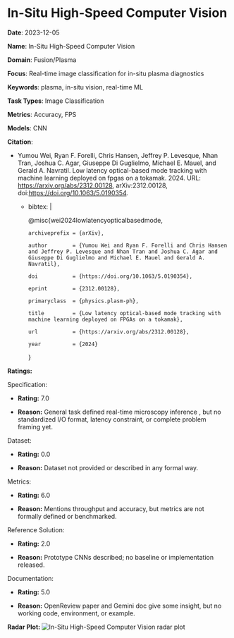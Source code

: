 # In-Situ High-Speed Computer Vision


**Date**: 2023-12-05


**Name**: In-Situ High-Speed Computer Vision


**Domain**: Fusion/Plasma


**Focus**: Real-time image classification for in-situ plasma diagnostics


**Keywords**: plasma, in-situ vision, real-time ML


**Task Types**: Image Classification


**Metrics**: Accuracy, FPS


**Models**: CNN


**Citation**:


- Yumou Wei, Ryan F. Forelli, Chris Hansen, Jeffrey P. Levesque, Nhan Tran, Joshua C. Agar, Giuseppe Di Guglielmo, Michael E. Mauel, and Gerald A. Navratil. Low latency optical-based mode tracking with machine learning deployed on fpgas on a tokamak. 2024. URL: https://arxiv.org/abs/2312.00128, arXiv:2312.00128, doi:https://doi.org/10.1063/5.0190354.

  - bibtex: |

      @misc{wei2024lowlatencyopticalbasedmode,

        archiveprefix = {arXiv},

        author        = {Yumou Wei and Ryan F. Forelli and Chris Hansen and Jeffrey P. Levesque and Nhan Tran and Joshua C. Agar and Giuseppe Di Guglielmo and Michael E. Mauel and Gerald A. Navratil},

        doi           = {https://doi.org/10.1063/5.0190354},

        eprint        = {2312.00128},

        primaryclass  = {physics.plasm-ph},

        title         = {Low latency optical-based mode tracking with machine learning deployed on FPGAs on a tokamak},

        url           = {https://arxiv.org/abs/2312.00128},

        year          = {2024}

      }



**Ratings:**


Specification:


  - **Rating:** 7.0


  - **Reason:** General task defined  real-time microscopy inference , but no standardized I/O format, latency constraint, or complete problem framing yet. 


Dataset:


  - **Rating:** 0.0


  - **Reason:** Dataset not provided or described in any formal way. 


Metrics:


  - **Rating:** 6.0


  - **Reason:** Mentions throughput and accuracy, but metrics are not formally defined or benchmarked. 


Reference Solution:


  - **Rating:** 2.0


  - **Reason:** Prototype CNNs described; no baseline or implementation released. 


Documentation:


  - **Rating:** 5.0


  - **Reason:** OpenReview paper and Gemini doc give some insight, but no working code, environment, or example. 


**Radar Plot:**
 ![In-Situ High-Speed Computer Vision radar plot](../../tex/images/in-situ_high-speed_computer_vision_radar.png)